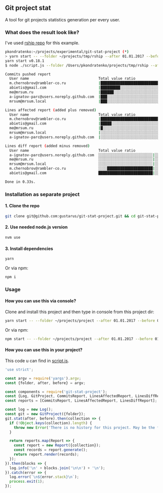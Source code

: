 ## Git project stat
A tool for git projects statistics generation per every user.

### What does the result look like?
I've used [rship repo](https://github.com/rambler-digital-solutions/rship) for this example.

```bash
pkondratenko:~/projects/experimental/git-stat-project (*)
> yarn start -- --folder ~/projects/tmp/rship --after 01.01.2017 --before 31.12.2017
yarn start v0.18.1
$ node ./script.js --folder /Users/pkondratenko/projects/tmp/rship --after 01.01.2017 --before 31.12.2017

Commits pushed report
  User name                                Total value ratio                                   Count
  m.chernobrov@rambler-co.ru               |██████████████████████████████████████████████████     16
  abietis@gmail.com                        |█████████░░░░░░░░░░░░░░░░░░░░░░░░░░░░░░░░░░░░░░░░░      3
  me@mrsum.ru                              |██████░░░░░░░░░░░░░░░░░░░░░░░░░░░░░░░░░░░░░░░░░░░░      2
  a-ignatov-parc@users.noreply.github.com  |███░░░░░░░░░░░░░░░░░░░░░░░░░░░░░░░░░░░░░░░░░░░░░░░      1
  mrsum@mrsum.local                        |███░░░░░░░░░░░░░░░░░░░░░░░░░░░░░░░░░░░░░░░░░░░░░░░      1

Lines affected report (added plus removed)
  User name                                Total value ratio                                   Count
  m.chernobrov@rambler-co.ru               |██████████████████████████████████████████████████    691
  abietis@gmail.com                        |█████░░░░░░░░░░░░░░░░░░░░░░░░░░░░░░░░░░░░░░░░░░░░░     63
  me@mrsum.ru                              |█░░░░░░░░░░░░░░░░░░░░░░░░░░░░░░░░░░░░░░░░░░░░░░░░░     20
  mrsum@mrsum.local                        |░░░░░░░░░░░░░░░░░░░░░░░░░░░░░░░░░░░░░░░░░░░░░░░░░░      4
  a-ignatov-parc@users.noreply.github.com  |░░░░░░░░░░░░░░░░░░░░░░░░░░░░░░░░░░░░░░░░░░░░░░░░░░      0

Lines diff report (added minus removed)
  User name                                Total value ratio                                   Count
  a-ignatov-parc@users.noreply.github.com  ░░░░░░░░░░░░░░░░░░░░░░░░░|░░░░░░░░░░░░░░░░░░░░░░░░░      0
  me@mrsum.ru                              ░░░░░░░░░░░░░░░░░░░░░░░░░|░░░░░░░░░░░░░░░░░░░░░░░░░      0
  mrsum@mrsum.local                        ░░░░░░░░░░░░░░░░░░░░░░░░░|░░░░░░░░░░░░░░░░░░░░░░░░░      0
  m.chernobrov@rambler-co.ru               ░░░░█████████████████████|░░░░░░░░░░░░░░░░░░░░░░░░░    -33
  abietis@gmail.com                        █████████████████████████|░░░░░░░░░░░░░░░░░░░░░░░░░    -39

Done in 0.33s.
```


### Installation as separate project

#### 1. Clone the repo
```bash
git clone git@github.com:gustarus/git-stat-project.git && cd git-stat-project
```

#### 2. Use needed node.js version
```bash
nvm use
```

#### 3. Install dependencies
```bash
yarn
```

Or via npm:
```bash
npm i
```


### Usage

#### How you can use this via console?
Clone and install this project and then type in console from this project dir:

```bash
yarn start -- --folder ~/projects/project --after 01.01.2017 --before 01.12.2017
```

Or via npm:
```bash
npm start -- --folder ~/projects/project --after 01.01.2017 --before 01.12.2017
```

#### How you can use this in your project?
This code u can find in [script.js](script.js).

```javascript
'use strict';

const argv = require('yargs').argv;
const {folder, after, before} = argv;

const components = require('git-stat-project');
const {Log, GitProject, CommitsReport, LinesAffectedReport, LinesDiffReport} = components;
const reports = [CommitsReport, LinesAffectedReport, LinesDiffReport];

const log = new Log();
const git = new GitProject({folder});
git.stat(after, before).then(collection => {
  if (!Object.keys(collection).length) {
    throw new Error('There is no history for this project. May be the folder is incorrect?');
  }

  return reports.map(Report => {
    const report = new Report({collection});
    const records = report.generate();
    return report.render(records);
  });
}).then(blocks => {
  log.info('\n' + blocks.join('\n\n') + '\n');
}).catch(error => {
  log.error(`\n${error.stack}\n`);
  process.exit(1);
});

```
